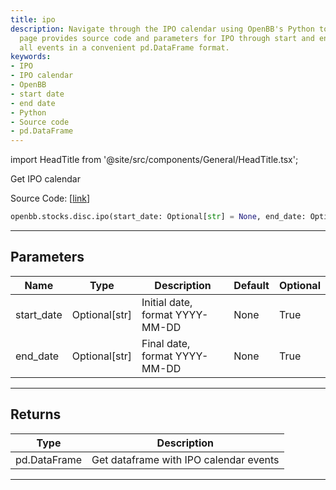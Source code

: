 ```yaml
---
title: ipo
description: Navigate through the IPO calendar using OpenBB's Python toolkit. The
  page provides source code and parameters for IPO through start and end dates, returning
  all events in a convenient pd.DataFrame format.
keywords:
- IPO
- IPO calendar
- OpenBB
- start date
- end date
- Python
- Source code
- pd.DataFrame
---
```


import HeadTitle from '@site/src/components/General/HeadTitle.tsx';

<HeadTitle title="stocks.disc.ipo - Reference | OpenBB SDK Docs" />

Get IPO calendar

Source Code: [[link](https://github.com/OpenBB-finance/OpenBBTerminal/tree/main/openbb_terminal/stocks/discovery/finnhub_model.py#L16)]

```python
openbb.stocks.disc.ipo(start_date: Optional[str] = None, end_date: Optional[str] = None)
```

---

## Parameters

| Name | Type | Description | Default | Optional |
| ---- | ---- | ----------- | ------- | -------- |
| start_date | Optional[str] | Initial date, format YYYY-MM-DD | None | True |
| end_date | Optional[str] | Final date, format YYYY-MM-DD | None | True |


---

## Returns

| Type | Description |
| ---- | ----------- |
| pd.DataFrame | Get dataframe with IPO calendar events |
---
